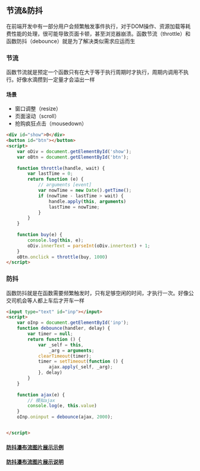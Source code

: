 ## 节流&防抖

在前端开发中有一部分用户会频繁触发事件执行，对于DOM操作、资源加载等耗费性能的处理，很可能导致页面卡顿，甚至浏览器崩溃。函数节流（throttle）和函数防抖（debounce）就是为了解决类似需求应运而生

### 节流

函数节流就是预定一个函数只有在大于等于执行周期时才执行，周期内调用不执行。好像水滴攒到一定量才会溢出一样

#### 场景

- 窗口调整（resize）
- 页面滚动（scroll）
- 抢购疯狂点击（mousedown）

```html
<div id="show">0</div>
<button id="btn"></button>
<script>
	var oDiv = document.getElementById('show');
    var oBtn = document.getElementById('btn');
    
    function throttle(handle, wait) {
        var lastTime = 0;
        return function (e) {
            // arguments [event]
            var nowTime = new Date().getTime();
            if (nowTime - lastTime > wait) {
                handle.apply(this, arguments)
                lastTime = nowTime;
            }
        }
    }
    
    function buy(e) {
        console.log(this, e);
        oDiv.innerText = parseInt(oDiv.innertext) + 1;
    }
    oBtn.onclick = throttle(buy, 1000)
</script>
```

### 防抖

函数防抖就是在函数需要频繁触发时，只有足够空闲的时间，才执行一次。好像公交司机会等人都上车后才开车一样

```html
<input type="text" id="inp"></input>
<script>
	var oInp = document.getElementById('inp');
    function debounce(handler, delay) {
        var timer = null;
        return function () {
            var _self = this,
                _arg = arguments;
            clearTimeout(timer);
            timer = setTimeout(function () {
                ajax.apply(_self, _arg);
            }, delay)
        } 
    }
    
    function ajax(e) {
        // 模拟ajax
        console.log(e, this.value)
    }
    oInp.oninput = debounce(ajax, 2000);


</script>
```

#### [防抖瀑布流图片展示示例](./index.html)

#### [防抖瀑布流图片展示说明](./笔记.md)

